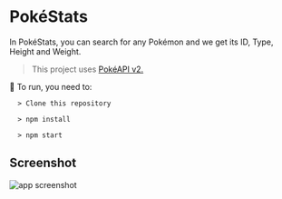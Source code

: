 # PokéStats

In PokéStats, you can search for any Pokémon and we get its ID, Type, Height and Weight.
> This project uses <a href="https://pokeapi.co/"> PokéAPI v2. </a>

  
🚀 To run, you need to:
```
  > Clone this repository
  
  > npm install
  
  > npm start
```

## Screenshot
<img src="public/screenshot/example.png" alt="app screenshot"/>
